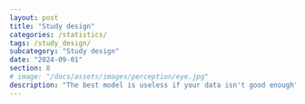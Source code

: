```yaml
---
layout: post
title: "Study design"
categories: /statistics/
tags: /study_design/
subcategory: "Study design"
date: "2024-09-01"
section: 8
# image: "/docs/assets/images/perception/eye.jpg"
description: "The best model is useless if your data isn't good enough"
---
```



